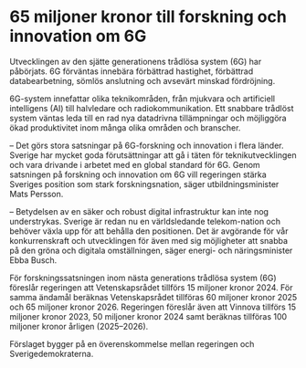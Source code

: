 # 65 miljoner kronor till forskning och innovation om 6G

Utvecklingen av den sjätte generationens trådlösa system (6G) har påbörjats. 6G förväntas innebära förbättrad hastighet, förbättrad databearbetning, sömlös anslutning och avsevärt minskad fördröjning.

6G-system innefattar olika teknikområden, från mjukvara och artificiell intelligens (AI) till halvledare och radiokommunikation. Ett snabbare trådlöst system väntas leda till en rad nya datadrivna tillämpningar och möjliggöra ökad produktivitet inom många olika områden och branscher.

– Det görs stora satsningar på 6G-forskning och innovation i flera länder. Sverige har mycket goda förutsättningar att gå i täten för teknikutvecklingen och vara drivande i arbetet med en global standard för 6G. Genom satsningen på forskning och innovation om 6G vill regeringen stärka Sveriges position som stark forskningsnation, säger utbildningsminister Mats Persson.

– Betydelsen av en säker och robust digital infrastruktur kan inte nog understrykas. Sverige är redan nu en världsledande telekom-nation och behöver växla upp för att behålla den positionen. Det är avgörande för vår konkurrenskraft och utvecklingen för även med sig möjligheter att snabba på den gröna och digitala omställningen, säger energi- och näringsminister Ebba Busch.

För forskningssatsningen inom nästa generations trådlösa system (6G) föreslår regeringen att Vetenskapsrådet tillförs 15 miljoner kronor 2024. För samma ändamål beräknas Vetenskapsrådet tillföras 60 miljoner kronor 2025 och 65 miljoner kronor 2026. Regeringen föreslår även att Vinnova tillförs 15 miljoner kronor 2023, 50 miljoner kronor 2024 samt beräknas tillföras 100 miljoner kronor årligen (2025–2026).

Förslaget bygger på en överenskommelse mellan regeringen och Sverigedemokraterna.
